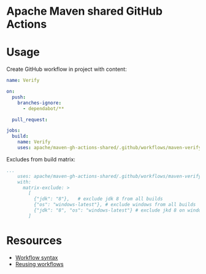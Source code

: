 # Apache Maven shared GitHub Actions


# Usage

Create GitHub workflow in project with content:

```yaml
name: Verify

on:
  push:
    branches-ignore:
      - dependabot/**

  pull_request:

jobs:
  build:
    name: Verify
    uses: apache/maven-gh-actions-shared/.github/workflows/maven-verify-with-its.yml@main

```

Excludes from build matrix:

```yaml
...
    uses: apache/maven-gh-actions-shared/.github/workflows/maven-verify-with-its.yml@main
    with:
      matrix-exclude: >
        [ 
          {"jdk": "8"},   # exclude jdk 8 from all builds
          {"os": "windows-latest"}, # exclude windows from all builds
          {"jdk": "8", "os": "windows-latest"} # exclude jkd 8 on windows
        ]
```

# Resources

- [Workflow syntax](https://docs.github.com/en/actions/learn-github-actions/workflow-syntax-for-github-actions)
- [Reusing workflows](https://docs.github.com/en/actions/learn-github-actions/reusing-workflows)
